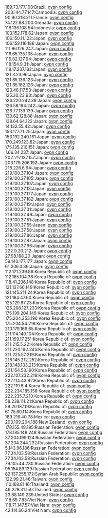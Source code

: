 189.73.177.108:Brazil: [ovpn config](vpn/189_73_177_108.ovpn)  
203.144.77.147:Cambodia: [ovpn config](vpn/203_144_77_147.ovpn)  
90.90.218.211:France: [ovpn config](vpn/90_90_218_211.ovpn)  
74.122.88.200:Grenada: [ovpn config](vpn/74_122_88_200.ovpn)  
118.136.108.54:Indonesia: [ovpn config](vpn/118_136_108_54.ovpn)  
103.152.178.62:Japan: [ovpn config](vpn/103_152_178_62.ovpn)  
106.150.11.122:Japan: [ovpn config](vpn/106_150_11_122.ovpn)  
106.159.116.186:Japan: [ovpn config](vpn/106_159_116_186.ovpn)  
111.96.126.247:Japan: [ovpn config](vpn/111_96_126_247.ovpn)  
116.65.135.138:Japan: [ovpn config](vpn/116_65_135_138.ovpn)  
116.82.127.94:Japan: [ovpn config](vpn/116_82_127_94.ovpn)  
118.154.9.31:Japan: [ovpn config](vpn/118_154_9_31.ovpn)  
118.17.237.182:Japan: [ovpn config](vpn/118_17_237_182.ovpn)  
121.3.23.96:Japan: [ovpn config](vpn/121_3_23_96.ovpn)  
121.85.136.123:Japan: [ovpn config](vpn/121_85_136_123.ovpn)  
121.85.182.126:Japan: [ovpn config](vpn/121_85_182_126.ovpn)  
123.48.117.53:Japan: [ovpn config](vpn/123_48_117_53.ovpn)  
125.30.23.93:Japan: [ovpn config](vpn/125_30_23_93.ovpn)  
126.220.242.39:Japan: [ovpn config](vpn/126_220_242_39.ovpn)  
126.58.194.242:Japan: [ovpn config](vpn/126_58_194_242.ovpn)  
126.77.139.139:Japan: [ovpn config](vpn/126_77_139_139.ovpn)  
130.62.128.88:Japan: [ovpn config](vpn/130_62_128_88.ovpn)  
138.64.64.122:Japan: [ovpn config](vpn/138_64_64_122.ovpn)  
14.132.55.42:Japan: [ovpn config](vpn/14_132_55_42.ovpn)  
153.177.71.25:Japan: [ovpn config](vpn/153_177_71_25.ovpn)  
153.192.240.161:Japan: [ovpn config](vpn/153_192_240_161.ovpn)  
170.249.123.82:Japan: [ovpn config](vpn/170_249_123_82.ovpn)  
175.135.210.151:Japan: [ovpn config](vpn/175_135_210_151.ovpn)  
1.66.34.237:Japan: [ovpn config](vpn/1_66_34_237.ovpn)  
202.217.137.157:Japan: [ovpn config](vpn/202_217_137_157.ovpn)  
203.179.206.192:Japan: [ovpn config](vpn/203_179_206_192.ovpn)  
218.226.6.64:Japan: [ovpn config](vpn/218_226_6_64.ovpn)  
219.100.37.104:Japan: [ovpn config](vpn/219_100_37_104.ovpn)  
219.100.37.105:Japan: [ovpn config](vpn/219_100_37_105.ovpn)  
219.100.37.107:Japan: [ovpn config](vpn/219_100_37_107.ovpn)  
219.100.37.13:Japan: [ovpn config](vpn/219_100_37_13.ovpn)  
219.100.37.177:Japan: [ovpn config](vpn/219_100_37_177.ovpn)  
219.100.37.182:Japan: [ovpn config](vpn/219_100_37_182.ovpn)  
219.100.37.19:Japan: [ovpn config](vpn/219_100_37_19.ovpn)  
219.100.37.31:Japan: [ovpn config](vpn/219_100_37_31.ovpn)  
219.100.37.49:Japan: [ovpn config](vpn/219_100_37_49.ovpn)  
219.100.37.51:Japan: [ovpn config](vpn/219_100_37_51.ovpn)  
219.100.37.55:Japan: [ovpn config](vpn/219_100_37_55.ovpn)  
219.100.37.58:Japan: [ovpn config](vpn/219_100_37_58.ovpn)  
219.100.37.86:Japan: [ovpn config](vpn/219_100_37_86.ovpn)  
219.100.37.87:Japan: [ovpn config](vpn/219_100_37_87.ovpn)  
219.100.37.96:Japan: [ovpn config](vpn/219_100_37_96.ovpn)  
222.9.20.212:Japan: [ovpn config](vpn/222_9_20_212.ovpn)  
27.98.168.20:Japan: [ovpn config](vpn/27_98_168_20.ovpn)  
59.140.177.177:Japan: [ovpn config](vpn/59_140_177_177.ovpn)  
61.206.0.36:Japan: [ovpn config](vpn/61_206_0_36.ovpn)  
112.171.239.89:Korea Republic of: [ovpn config](vpn/112_171_239_89.ovpn)  
112.185.104.38:Korea Republic of: [ovpn config](vpn/112_185_104_38.ovpn)  
118.41.236.148:Korea Republic of: [ovpn config](vpn/118_41_236_148.ovpn)  
121.137.66.149:Korea Republic of: [ovpn config](vpn/121_137_66_149.ovpn)  
121.145.211.24:Korea Republic of: [ovpn config](vpn/121_145_211_24.ovpn)  
121.184.47.60:Korea Republic of: [ovpn config](vpn/121_184_47_60.ovpn)  
125.129.67.23:Korea Republic of: [ovpn config](vpn/125_129_67_23.ovpn)  
125.208.127.233:Korea Republic of: [ovpn config](vpn/125_208_127_233.ovpn)  
175.199.204.149:Korea Republic of: [ovpn config](vpn/175_199_204_149.ovpn)  
175.204.253.196:Korea Republic of: [ovpn config](vpn/175_204_253_196.ovpn)  
175.204.54.218:Korea Republic of: [ovpn config](vpn/175_204_54_218.ovpn)  
210.179.169.65:Korea Republic of: [ovpn config](vpn/210_179_169_65.ovpn)  
211.114.140.104:Korea Republic of: [ovpn config](vpn/211_114_140_104.ovpn)  
211.199.17.251:Korea Republic of: [ovpn config](vpn/211_199_17_251.ovpn)  
211.215.5.22:Korea Republic of: [ovpn config](vpn/211_215_5_22.ovpn)  
211.220.192.245:Korea Republic of: [ovpn config](vpn/211_220_192_245.ovpn)  
211.225.57.219:Korea Republic of: [ovpn config](vpn/211_225_57_219.ovpn)  
218.145.212.252:Korea Republic of: [ovpn config](vpn/218_145_212_252.ovpn)  
218.148.133.213:Korea Republic of: [ovpn config](vpn/218_148_133_213.ovpn)  
221.154.53.190:Korea Republic of: [ovpn config](vpn/221_154_53_190.ovpn)  
222.107.232.216:Korea Republic of: [ovpn config](vpn/222_107_232_216.ovpn)  
222.114.43.92:Korea Republic of: [ovpn config](vpn/222_114_43_92.ovpn)  
222.119.6.4:Korea Republic of: [ovpn config](vpn/222_119_6_4.ovpn)  
222.234.185.156:Korea Republic of: [ovpn config](vpn/222_234_185_156.ovpn)  
222.235.7.210:Korea Republic of: [ovpn config](vpn/222_235_7_210.ovpn)  
58.239.111.21:Korea Republic of: [ovpn config](vpn/58_239_111_21.ovpn)  
59.20.187.19:Korea Republic of: [ovpn config](vpn/59_20_187_19.ovpn)  
61.75.60.114:Korea Republic of: [ovpn config](vpn/61_75_60_114.ovpn)  
189.216.40.78:Mexico: [ovpn config](vpn/189_216_40_78.ovpn)  
203.109.204.188:New Zealand: [ovpn config](vpn/203_109_204_188.ovpn)  
178.155.48.195:Russian Federation: [ovpn config](vpn/178_155_48_195.ovpn)  
178.185.148.248:Russian Federation: [ovpn config](vpn/178_185_148_248.ovpn)  
37.204.199.124:Russian Federation: [ovpn config](vpn/37_204_199_124.ovpn)  
37.204.244.232:Russian Federation: [ovpn config](vpn/37_204_244_232.ovpn)  
5.143.96.186:Russian Federation: [ovpn config](vpn/5_143_96_186.ovpn)  
77.34.103.58:Russian Federation: [ovpn config](vpn/77_34_103_58.ovpn)  
77.34.103.58:Russian Federation: [ovpn config](vpn/77_34_103_58.ovpn)  
79.105.44.230:Russian Federation: [ovpn config](vpn/79_105_44_230.ovpn)  
95.154.89.139:Russian Federation: [ovpn config](vpn/95_154_89_139.ovpn)  
82.137.255.172:Syrian Arab Republic: [ovpn config](vpn/82_137_255_172.ovpn)  
122.99.21.46:Taiwan: [ovpn config](vpn/122_99_21_46.ovpn)  
110.168.81.16:Thailand: [ovpn config](vpn/110_168_81_16.ovpn)  
49.228.31.150:Thailand: [ovpn config](vpn/49_228_31_150.ovpn)  
23.88.149.239:United States: [ovpn config](vpn/23_88_149_239.ovpn)  
118.69.7.83:Viet Nam: [ovpn config](vpn/118_69_7_83.ovpn)  
118.71.147.57:Viet Nam: [ovpn config](vpn/118_71_147_57.ovpn)  
42.114.66.24:Viet Nam: [ovpn config](vpn/42_114_66_24.ovpn)  
